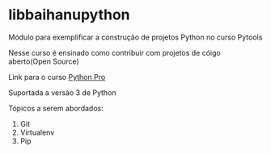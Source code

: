 # libbaihanupython
Módulo para exemplificar a construção de projetos Python no curso Pytools

Nesse curso é ensinado como contribuir com projetos de cóigo aberto(Open Source)

Link para o curso [Python Pro](https://www.python.pro.br/)

Suportada a versão 3 de Python

Tópicos a serem abordados:
 1. Git
 2. Virtualenv
 3. Pip

